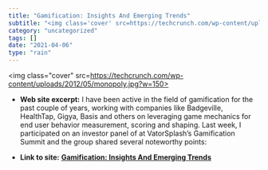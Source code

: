 ```yaml
---
title: "Gamification: Insights And Emerging Trends"
subtitle: "<img class='cover' src=https://techcrunch.com/wp-content/uploads/2012/05/monopoly.jpg?w=150>"
category: "uncategorized"
tags: []
date: "2021-04-06"
type: "rain"
---
```

<img class="cover" src=https://techcrunch.com/wp-content/uploads/2012/05/monopoly.jpg?w=150>



* **Web site excerpt:** I have been active in the field of gamification for the past couple of years, working with companies like Badgeville, HealthTap, Gigya, Basis and others on leveraging game mechanics for end user behavior measurement, scoring and shaping. Last week, I participated on an investor panel of at VatorSplash’s Gamification Summit and the group shared several noteworthy points:

* **Link to site:** **[Gamification: Insights And Emerging Trends](http://techcrunch.com/2012/05/11/gamification-insights-trends)**